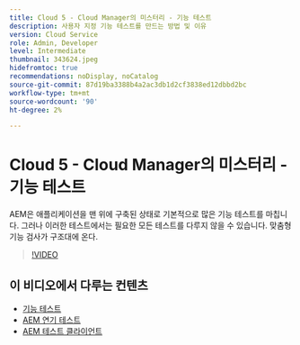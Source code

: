 ```yaml
---
title: Cloud 5 - Cloud Manager의 미스터리 - 기능 테스트
description: 사용자 지정 기능 테스트를 만드는 방법 및 이유
version: Cloud Service
role: Admin, Developer
level: Intermediate
thumbnail: 343624.jpeg
hidefromtoc: true
recommendations: noDisplay, noCatalog
source-git-commit: 87d19ba3388b4a2ac3db1d2cf3838ed12dbbd2bc
workflow-type: tm+mt
source-wordcount: '90'
ht-degree: 2%

---
```


# Cloud 5 - Cloud Manager의 미스터리 - 기능 테스트

AEM은 애플리케이션을 맨 위에 구축된 상태로 기본적으로 많은 기능 테스트를 마칩니다. 그러나 이러한 테스트에서는 필요한 모든 테스트를 다루지 않을 수 있습니다. 맞춤형 기능 검사가 구조대에 온다.

>[!VIDEO](https://video.tv.adobe.com/v/343624)

## 이 비디오에서 다루는 컨텐츠

+ [기능 테스트](https://experienceleague.adobe.com/docs/experience-manager-cloud-service/content/implementing/using-cloud-manager/test-results/functional-testing.html)
+ [AEM 연기 테스트](https://github.com/adobe/aem-test-samples/)
+ [AEM 테스트 클라이언트](https://github.com/adobe/aem-testing-clients/)
